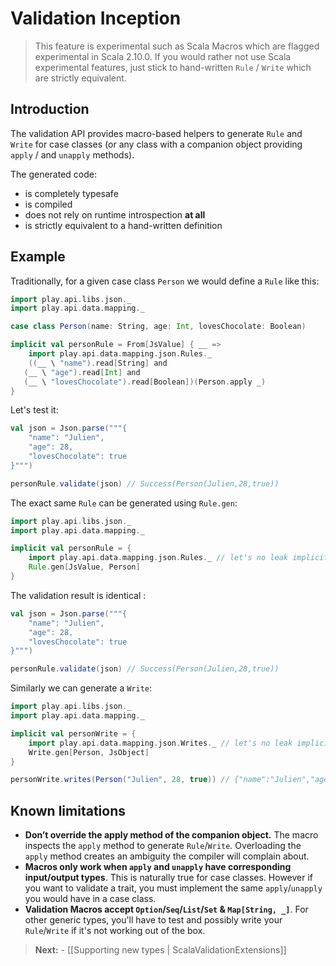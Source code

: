 # Validation Inception

> This feature is experimental such as Scala Macros which are flagged experimental in Scala 2.10.0. 
> If you would rather not use Scala experimental features, just stick to hand-written `Rule` / `Write` which are strictly equivalent.

## Introduction

The validation API provides macro-based helpers to generate `Rule` and `Write` for case classes (or any class with a companion object providing `apply` / and `unapply` methods).

The generated code:

- is completely typesafe
- is compiled
- does not rely on runtime introspection **at all**
- is strictly equivalent to a hand-written definition

## Example

Traditionally, for a given case class `Person` we would define a `Rule` like this:

```scala
import play.api.libs.json._
import play.api.data.mapping._

case class Person(name: String, age: Int, lovesChocolate: Boolean)

implicit val personRule = From[JsValue] { __ =>
	import play.api.data.mapping.json.Rules._
	((__ \ "name").read[String] and
   (__ \ "age").read[Int] and
   (__ \ "lovesChocolate").read[Boolean])(Person.apply _)
}
```

Let's test it:

```scala
val json = Json.parse("""{
	"name": "Julien",
	"age": 28,
	"lovesChocolate": true
}""")

personRule.validate(json) // Success(Person(Julien,28,true))
```

The exact same `Rule` can be generated using `Rule.gen`:

```scala
import play.api.libs.json._
import play.api.data.mapping._

implicit val personRule = {
	import play.api.data.mapping.json.Rules._ // let's no leak implicits everywhere
	Rule.gen[JsValue, Person]
}
```

The validation result is identical :

```scala
val json = Json.parse("""{
	"name": "Julien",
	"age": 28,
	"lovesChocolate": true
}""")

personRule.validate(json) // Success(Person(Julien,28,true))
```

Similarly we can generate a `Write`:

```scala
import play.api.libs.json._
import play.api.data.mapping._

implicit val personWrite = {
	import play.api.data.mapping.json.Writes._ // let's no leak implicits everywhere
	Write.gen[Person, JsObject]
}

personWrite.writes(Person("Julien", 28, true)) // {"name":"Julien","age":28,"lovesChocolate":true}
```


## Known limitations

 - **Don’t override the apply method of the companion object.** The macro inspects the `apply` method to generate `Rule`/`Write`. Overloading the `apply` method creates an ambiguity the compiler will complain about.
 - **Macros only work when `apply` and `unapply` have corresponding input/output types**. This is naturally true for case classes. However if you want to validate a trait, you must implement the same `apply`/`unapply` you would have in a case class.
 - **Validation Macros accept `Option`/`Seq`/`List`/`Set` & `Map[String, _]`**. For other generic types, you'll have to test and possibly write your `Rule`/`Write` if it's not working out of the box.

> **Next:** - [[Supporting new types | ScalaValidationExtensions]]
